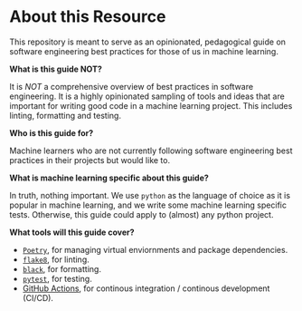 # About this Resource

This repository is meant to serve as an opinionated, pedagogical guide on software engineering best practices for those of us in machine learning.

__What is this guide NOT?__

It is _NOT_ a comprehensive overview of best practices in software engineering. It is a highly opinionated sampling of tools and ideas that are important for writing good code in a machine learning project. This includes linting, formatting and testing.

__Who is this guide for?__

Machine learners who are not currently following software engineering best practices in their projects but would like to.

__What is machine learning specific about this guide?__

In truth, nothing important. We use `python` as the language of choice as it is popular in machine learning, and we write some machine learning specific tests. Otherwise, this guide could apply to (almost) any python project.

__What tools will this guide cover?__

- [`Poetry`](https://python-poetry.org/docs/#system-requirements), for managing virtual enviornments and package dependencies.
- [`flake8`](https://flake8.pycqa.org/en/latest/), for linting.
- [`black`](https://pypi.org/project/black/), for formatting.
- [`pytest`](https://docs.pytest.org/en/latest/), for testing.
- [GitHub Actions](https://github.com/features/actions), for continous integration / continous development (CI/CD).

